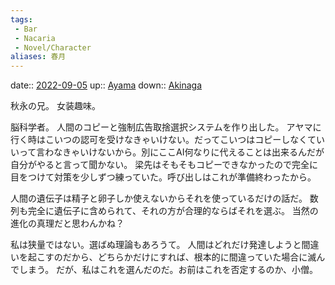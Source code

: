 ```yaml
---
tags:
 - Bar
 - Nacaria
 - Novel/Character
aliases: 春月
---
```


date:: [2022-09-05](2022-09-05.md)
up:: [Ayama](Ayama.md)
down:: [Akinaga](Akinaga.md)

秋永の兄。
女装趣味。

脳科学者。
人間のコピーと強制広告取捨選択システムを作り出した。
アヤマに行く時はこいつの認可を受けなきゃいけない。だってこいつはコピーしなくていいって言わなきゃいけないから。別にここAI何なりに代えることは出来るんだが自分がやると言って聞かない。
梁先はそもそもコピーできなかったので完全に目をつけて対策を少しずつ練っていた。呼び出しはこれが準備終わったから。


人間の遺伝子は精子と卵子しか使えないからそれを使っているだけの話だ。
数列も完全に遺伝子に含められて、それの方が合理的ならばそれを選ぶ。
当然の進化の真理だと思わんかね？

私は狭量ではない。選ばぬ理論もあろうて。
人間はどれだけ発達しようと間違いを起こすのだから、どちらかだけにすれば、根本的に間違っていた場合に滅んでしまう。
だが、私はこれを選んだのだ。お前はこれを否定するのか、小僧。











